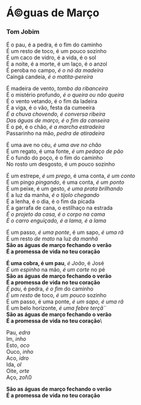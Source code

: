 # Á©guas de Março
### Tom Jobim

É o pau, é a pedra, é o fim do caminho\
É um resto de toco, é um pouco sozinho\
É um caco de vidro, é a vida, é o sol\
É a noite, é a morte, é um laço, é o anzol\
É peroba no campo, *é o nó da madeira*\
Caingá candeia, *é o matita-pereira*

É madeira de vento, *tombo da ribanceira*\
É o mistério profundo, *é o queira ou não queira*\
É o vento vetando, é o fim da ladeira\
É a viga, é o vão, festa da cumeeira\
*É a chuva chovendo, é conversa ribeira\
Das águas de março, é o fim da canseira*\
É o pé, é o chão, *é a marcha estradeira*\
Passarinho na mão, *pedra de atiradeira*

É uma ave no céu, *é uma ave no chão*\
É um regato, é uma fonte, *é um pedaço de pão*\
É o fundo do poço, é o fim do caminho\
No rosto um desgosto, é um pouco sozinho

É um estrepe, *é um prego*, é uma conta, *é um conto*\
É um pingo *pingando*, é uma conta, *é um ponto*\
É um peixe, é um gesto, *é uma prata brilhando*\
É a luz da manha, *é o tijolo chegando*\
É a lenha, é o dia, é o fim da picada\
É a garrafa de cana, o estilhaço na estrada\
*É o projeto da casa, é o corpo na cama\
É o carro enguiçado, é a lama, é a lama*

É um passo, *é uma ponte*, é um sapo, *é uma rã*\
É um resto *de mato* na luz *da manhã*\
**São as águas de março fechando o verão\
É a promessa de vida no teu coração**

**É uma cobra, é um pau**, *é João*, é José\
*É um espinho* na mão, *é um corte* no pé\
**São as águas de março fechando o verão\
É a promessa de vida no teu coração**\
*É pau*, é pedra, *é o fim* do caminho\
*É um resto* de toco, *é um pouco* sozinho\
É um passo, é uma ponte, *é um sapo, é uma rã*\
É um belo horizonte, *é uma febre terçã*¨\
**São as águas de março fechando o verão\
É a promessa de vida no teu coração**\

Pau, *edra*\
Im, *inho*\
Esto, *oco*\
Ouco, *inho*\
Aco, *idro*\
Ida, *ol*\
Oite, *orte*\
Aço, *zol*\0

**São as águas de março fechando o verão\
É a promessa de vida no teu coração**